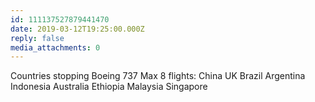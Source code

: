 ```yaml
---
id: 111137527879441470
date: 2019-03-12T19:25:00.000Z
reply: false
media_attachments: 0
---
```


Countries stopping Boeing 737 Max 8 flights: China UK Brazil Argentina Indonesia Australia Ethiopia Malaysia Singapore

